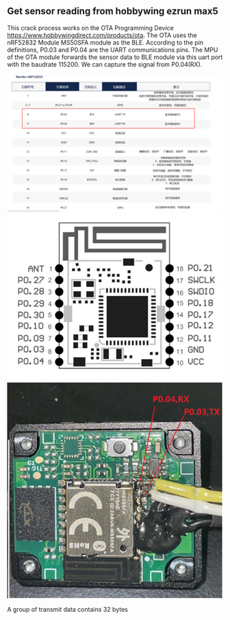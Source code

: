 ## Get sensor reading from hobbywing ezrun max5
This crack process works on the OTA Programming Device https://www.hobbywingdirect.com/products/ota.
The OTA uses the nRF52832 Module MS50SFA module as the BLE. According to the pin definitions, P0.03 and P0.04 are the UART communications pins. The MPU of the OTA module forwards the sensor data to BLE module via this uart port with the baudrate 115200. We can capture the signal from P0.04(RX).

![./racecar_1_5/imag/nrf52810_pins_def.png](https://github.com/flyback1228/racecar_1_5/blob/main/hobbywing_ezrun_esc_crack/img/nrf52810_pins_def.png)
![./racecar_1_5/imag/ms50sfa_pinout.PNG](https://github.com/flyback1228/racecar_1_5/blob/main/hobbywing_ezrun_esc_crack/img/ms50sfa_pinout.PNG)
![./racecar_1_5/imag/bluetooth_MS50SFA.jpg](https://github.com/flyback1228/racecar_1_5/blob/main/hobbywing_ezrun_esc_crack/img/bluetooth_MS50SFA.jpg)

A group of transmit data contains 32 bytes
